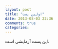 ```yaml
---
layout: post
title: "اولین پست"
date: 2013-08-03 22:36
comments: true
categories: 
---
```


این پست آزمایشی است.